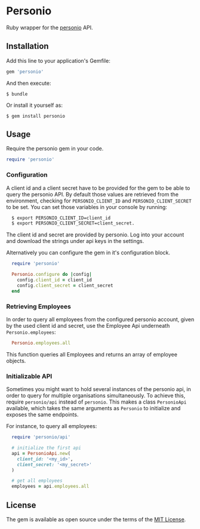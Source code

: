 # Personio

Ruby wrapper for the [personio](https://www.personio.de/) API.

## Installation

Add this line to your application's Gemfile:

```ruby
gem 'personio'
```

And then execute:

    $ bundle

Or install it yourself as:

    $ gem install personio

## Usage

Require the personio gem in your code.

```ruby
require 'personio'
```

### Configuration

A client id and a client secret have to be provided for the gem to be able to
query the personio API. By default those values are retrieved from the
environment, checking for `PERSONIO_CLIENT_ID` and `PERSONIO_CLIENT_SECRET` to
be set. You can set those variables in your console by running:

```bash
  $ export PERSONIO_CLIENT_ID=client_id
  $ export PERSONIO_CLIENT_SECRET=client_secret.
```

The client id and secret are provided by personio. Log into your account
and download the strings under api keys in the settings.

Alternatively you can configure the gem in it's configuration block.

```ruby
  require 'personio'

  Personio.configure do |config|
    config.client_id = client_id
    config.client_secret = client_secret
  end
```

### Retrieving Employees

In order to query all employees from the configured personio account, given by
the used client id and secret, use the Employee Api underneath
`Personio.employees`:

```ruby
  Personio.employees.all
```

This function queries all Employees and returns an array of employee objects.

### Initializable API

Sometimes you might want to hold several instances of the personio api, in order
to query for multiple organisations simultaneously.
To achieve this, require `personio/api` instead of `personio`.
This makes a class `PersonioApi` available, which takes the same
arguments as `Personio` to initialize and exposes the same endpoints.

For instance, to query all employees:

```ruby
  require 'personio/api'

  # initialize the first api
  api = PersonioApi.new(
    client_id: '<my_id>',
    client_secret: '<my_secret>'
  )

  # get all employees
  employees = api.employees.all
```

## License

The gem is available as open source under the terms of the [MIT License](http://opensource.org/licenses/MIT).
